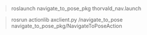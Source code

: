 > roslaunch navigate_to_pose_pkg thorvald_nav.launch

> rosrun actionlib axclient.py /navigate_to_pose navigate_to_pose_pkg/NavigateToPoseAction